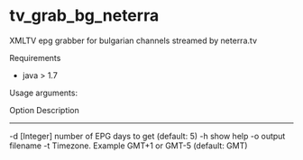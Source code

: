 tv_grab_bg_neterra
==================

XMLTV epg grabber for bulgarian channels streamed by neterra.tv

Requirements
- java > 1.7

Usage arguments:

Option        Description
------        -----------
-d [Integer]  number of EPG days to get (default: 5)
-h            show help
-o <File>     output filename
-t            Timezone. Example GMT+1 or GMT-5
                (default: GMT)
